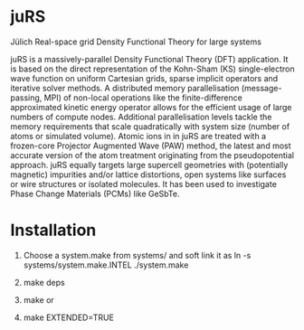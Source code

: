 # juRS
Jülich Real-space grid Density Functional Theory for large systems

juRS is a massively-parallel Density Functional Theory (DFT) application. It is based on the direct representation of the Kohn-Sham (KS) single-electron wave function on uniform Cartesian grids, sparse implicit operators and iterative solver methods. A distributed memory parallelisation (message-passing, MPI) of non-local operations like the finite-difference approximated kinetic energy operator allows for the efficient usage of large numbers of compute nodes. Additional parallelisation levels tackle the memory requirements that scale quadratically with system size (number of atoms or simulated volume). Atomic ions in in juRS are treated with a frozen-core Projector Augmented Wave (PAW) method, the latest and most accurate version of the atom treatment originating from the pseudopotential approach.
juRS equally targets large supercell geometries with (potentially magnetic) impurities and/or lattice distortions, open systems like surfaces or wire structures or isolated molecules. It has been used to investigate Phase Change Materials (PCMs) like GeSbTe.

# Installation
1) Choose a system.make from systems/ and soft link it as
      ln -s systems/system.make.INTEL ./system.make
2) make deps

3) make
or
3) make EXTENDED=TRUE
    

